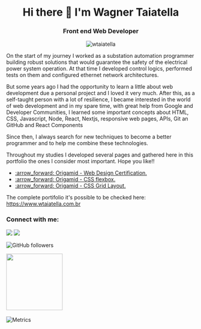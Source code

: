 <h1 align="center">Hi there 👋 I'm Wagner Taiatella </h1>
<h3 align="center">Front end Web Developer</h3>

<p align="center"> <img src="https://komarev.com/ghpvc/?username=wtaiatella" alt="wtaiatella" /></p>



On the start of my journey I worked as a substation automation programmer building robust solutions that would guarantee the safety of the electrical power system operation. At that time I developed control logics, performed tests on them and configured ethernet network architectures.

But some years ago I had the opportunity to learn a little about web development due a personal project and I loved it very much. After this, as a self-taught person with a lot of resilience, I became interested in the world of web development and in my spare time, with great help from Google and Developer Communities, I learned some important concepts about  HTML, CSS, Javascript, Node, React, Nextjs, responsive web pages, APIs, Git an GitHub and React Components

Since then, I always search for new techniques to become a better programmer and to help me combine these technologies.

Throughout my studies I developed several pages and gathered here in this portfolio the ones I consider most important. Hope you like!!

<ul>
<li><a href="https://html-css-js.wtaiatella.com.br/origamid/Web-Desing-Completo/bikcraft/" target="_blank"> :arrow_forward: Origamid - Web Design Certification.</a> </li>
<li><a href="https://html-css-js.wtaiatella.com.br/origamid/CSS-Flexbox/flexblog/" target="_blank"> :arrow_forward: Origamid - CSS flexbox.</a> </li> 
<li><a href="https://html-css-js.wtaiatella.com.br/origamid/CSS-GridLayout/" target="_blank"> :arrow_forward: Origamid - CSS Grid Layout.</a> </li>
</ul>

The complete portifolio it's possible to be checked here: <a href="https://www.wtaiatella.com.br" target="_blank"> https://www.wtaiatella.com.br</a>

<h3 align="left">Connect with me:</h3>

<div>  
  <a href="https://www.linkedin.com/in/wagner-taiatella/" target="_blank"><img src="https://img.shields.io/badge/-Wagner%20Taiatella-blue?style=for-the-badge&logo=Linkedin&logoColor=white"></a>
 <a href = "mailto:wtaiatella@gmail.com" target="_blank"><img src="https://img.shields.io/badge/-wtaiatella@gmail.com-c14438?style=for-the-badge&logo=Gmail&logoColor=white" target="_blank"></a>
 
</div>



![GitHub followers](https://img.shields.io/github/followers/wtaiatella?style=social)


<img height="150em" src="https://github-readme-stats.vercel.app/api?username=wtaiatella&hide_border=true&show_icons=true&theme=nightowl&include_all_commits=true&count_private=true"/> 
&nbsp;

![Metrics](https://metrics.lecoq.io/wtaiatella?template=classic&config.timezone=America%2FManaus)
